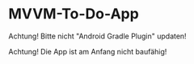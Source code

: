 # MVVM-To-Do-App

Achtung! Bitte nicht "Android Gradle Plugin" updaten!

Achtung! Die App ist am Anfang nicht baufähig!